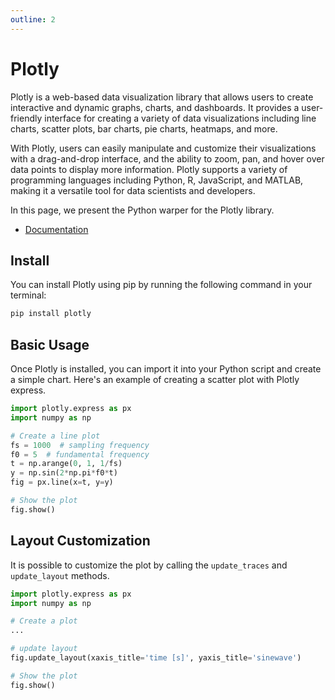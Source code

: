 ```yaml
---
outline: 2
---
```


# Plotly

Plotly is a web-based data visualization library that allows users to create interactive and dynamic graphs, charts, and dashboards. It provides a user-friendly interface for creating a variety of data visualizations including line charts, scatter plots, bar charts, pie charts, heatmaps, and more.

With Plotly, users can easily manipulate and customize their visualizations with a drag-and-drop interface, and the ability to zoom, pan, and hover over data points to display more information. Plotly supports a variety of programming languages including Python, R, JavaScript, and MATLAB, making it a versatile tool for data scientists and developers. 

In this page, we present the Python warper for the Plotly library.

* [Documentation](https://plotly.com/python-api-reference/)


## Install 

You can install Plotly using pip by running the following command in your terminal:

```bash
pip install plotly
```

## Basic Usage

Once Plotly is installed, you can import it into your Python script and create a simple chart. Here's an example of creating a scatter plot with Plotly express.

```python
import plotly.express as px
import numpy as np

# Create a line plot
fs = 1000  # sampling frequency
f0 = 5  # fundamental frequency
t = np.arange(0, 1, 1/fs)
y = np.sin(2*np.pi*f0*t)
fig = px.line(x=t, y=y)

# Show the plot
fig.show()
```

## Layout Customization

It is possible to customize the plot by calling the `update_traces` and `update_layout` methods.

```python
import plotly.express as px
import numpy as np

# Create a plot
...

# update layout
fig.update_layout(xaxis_title='time [s]', yaxis_title='sinewave')

# Show the plot
fig.show()
```
